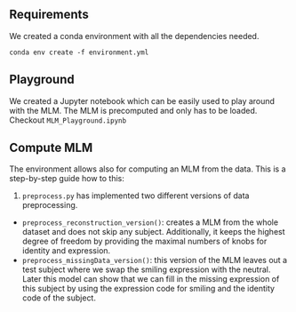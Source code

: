 ## Requirements
We created a conda environment with all the dependencies needed.

`conda env create -f environment.yml `

## Playground
We created a Jupyter notebook which can be easily used to play around with the MLM. The MLM is precomputed and only has to be loaded. Checkout `MLM_Playground.ipynb`

## Compute MLM
The environment allows also for computing an MLM from the data. This is a step-by-step guide how to this:
1. ``preprocess.py`` has implemented two different versions of data preprocessing.
* ``preprocess_reconstruction_version()``: creates a MLM from the whole dataset and does not skip any subject. Additionally, it keeps the highest degree of freedom by providing the maximal numbers of knobs for identity and expression.
* ``preprocess_missingData_version()``: this version of the MLM leaves out a test subject where we swap the smiling expression with the neutral. Later this model can show that we can fill in the missing expression of this subject by using the expression code for smiling and the identity code of the subject.


